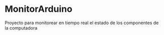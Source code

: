 # MonitorArduino
Proyecto para monitorear en tiempo real el estado de los componentes de la computadora
